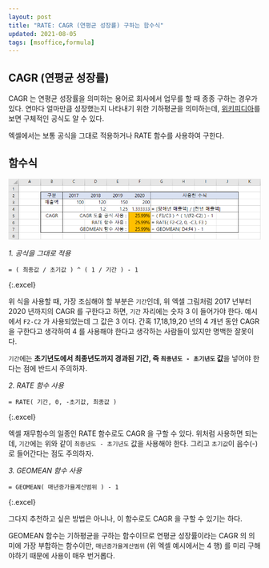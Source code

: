 ```yaml
---
layout: post
title: "RATE: CAGR (연평균 성장률) 구하는 함수식"
updated: 2021-08-05
tags: [msoffice,formula]
---
```


## CAGR (연평균 성장률)

CAGR 는 연평균 성장률을 의미하는 용어로 회사에서 업무를 할 때 종종 구하는 경우가 있다. 연마다 얼마만큼 성장했는지 나타내기 위한 기하평균을 의미하는데, [위키피디아](https://ko.wikipedia.org/wiki/%EC%97%B0%ED%8F%89%EA%B7%A0_%EC%84%B1%EC%9E%A5%EB%A5%A0)를 보면 구체적인 공식도 알 수 있다.

엑셀에서는 보통 공식을 그대로 적용하거나 RATE 함수를 사용하여 구한다.

## 함수식

![그림00](/img/msoffice/formula/formula-0012.png)

*1. 공식을 그대로 적용*

```excel
= ( 최종값 / 초기값 ) ^ ( 1 / 기간 ) - 1
```
{:.excel}

위 식을 사용할 때, 가장 조심해야 할 부분은 `기간`인데, 위 엑셀 그림처럼 2017 년부터 2020 년까지의 CAGR 를 구한다고 하면, `기간` 자리에는 숫자 3 이 들어가야 한다. 예시에서 `F2-C2` 가 사용되었는데 그 값은 3 이다. 간혹 17,18,19,20 년의 4 개년 동안 CAGR 을 구한다고 생각하여 4 를 사용해야 한다고 생각하는 사람들이 있지만 명백한 잘못이다.

`기간`에는 **초기년도에서 최종년도까지 경과된 기간, 즉 `최종년도 - 초기년도` 값**을 넣어야 한다는 점에 반드시 주의하자.

*2. RATE 함수 사용*

```excel
= RATE( 기간, 0, -초기값, 최종값 )
```
{:.excel}

엑셀 재무함수의 일종인 RATE 함수로도 CAGR 을 구할 수 있다. 위처럼 사용하면 되는데, `기간`에는 위와 같이 `최종년도 - 초기년도` 값을 사용해야 한다. 그리고 `초기값`이 음수(-)로 들어간다는 점도 주의하자.

*3. GEOMEAN 함수 사용*

```excel
= GEOMEAN( 매년증가율계산범위 ) - 1
```
{:.excel}

그다지 추천하고 싶은 방법은 아니나, 이 함수로도 CAGR 을 구할 수 있기는 하다.

GEOMEAN 함수는 기하평균을 구하는 함수이므로 연평균 성장률이라는 CAGR 의 의미에 가장 부합하는 함수이만, `매년증가율계산범위` (위 엑셀 예시에서는 4 행) 를 미리 구해야하기 때문에 사용이 매우 번거롭다.